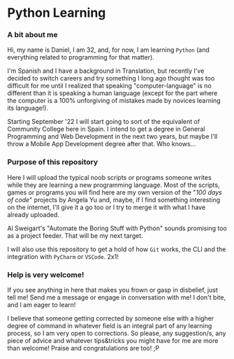 # Python Learning # 
### A bit about me
Hi, my name is Daniel, I am 32, and, for now, I am learning `Python` (and everything related to programming for 
that matter). 

I'm Spanish and I have a background in Translation, but recently I've decided to switch careers and try 
something I long ago thought was too difficult for me until I realized that speaking "computer-language" is no 
different than it is speaking a human language (except for the part where the computer is a 100% unforgiving of mistakes 
made by novices learning its language!).

Starting September '22 I will start going to sort of the equivalent of Community College here in Spain. I intend to 
get a degree in General Programming and Web Development in the next two years, but maybe I'll throw a Mobile App 
Development degree after that. Who knows...

### Purpose of this repository

Here I will upload the typical noob scripts or programs someone writes while they are learning a new programming 
language. Most of the scripts, games or programs you will find here are my own version of the "*100 days of code*" 
projects by Angela Yu and, maybe, if I find something interesting on the internet, I'll give it a go too or I try
to merge it with what I have already uploaded. 

Al Sweigart's "Automate the Boring Stuff with Python" sounds promising too as a project feeder. That will be my next
target.

I will also use this repository to get a hold of how `Git` works, the CLI and the integration with `PyCharm` or `VSCode`. 2x1! 

### Help is very welcome!

If you see anything in here that makes you frown or gasp in disbelief, just tell me! Send me a message or engage in 
conversation with me! I don't bite, and I am eager to learn!

I believe that someone getting corrected by someone else with a higher degree of command in whatever field is an 
integral part of any learning process, so I am very open to corrections. So please, any suggestion/s, any piece of 
advice and whatever tips&tricks you might have for me are more than welcome! Praise and congratulations are too! ;P

